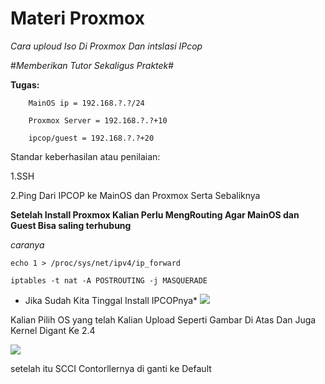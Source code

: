 # Materi Proxmox

*Cara uploud Iso Di Proxmox Dan intslasi IPcop*

 #*Memberikan Tutor Sekaligus Praktek*#

 **Tugas:** 
       
        MainOS ip = 192.168.?.?/24
        
        Proxmox Server = 192.168.?.?+10
        
        ipcop/guest = 192.168.?.?+20

   Standar keberhasilan atau penilaian: 

   1.SSH

   2.Ping Dari IPCOP ke MainOS dan Proxmox Serta Sebaliknya

**Setelah Install Proxmox Kalian Perlu MengRouting Agar MainOS dan Guest Bisa saling terhubung**

*caranya*

```echo 1 > /proc/sys/net/ipv4/ip_forward```

```iptables -t nat -A POSTROUTING -j MASQUERADE```


   * Jika Sudah Kita Tinggal Install IPCOPnya*
![](https://github.com/Cpixiee/Upload/blob/main/ss1.png)

Kalian Pilih OS yang telah Kalian Upload Seperti Gambar Di Atas Dan Juga Kernel Digant Ke 2.4 

![](https://github.com/Cpixiee/Upload/blob/main/ss2.png)

setelah itu SCCI Contorllernya di ganti ke Default

      
